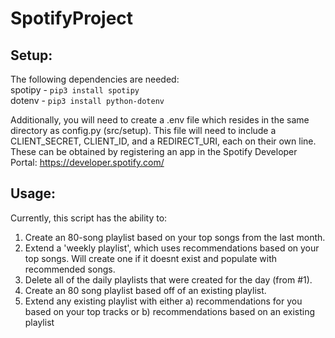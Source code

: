 # SpotifyProject

## Setup:

The following dependencies are needed: <br />
spotipy - ```pip3 install spotipy``` <br />
dotenv - ```pip3 install python-dotenv```

Additionally, you will need to create a .env file which resides in the same directory as config.py (src/setup).  This file will need to include a CLIENT_SECRET, CLIENT_ID,
and a REDIRECT_URI, each on their own line.  These can be obtained by registering an app in the Spotify Developer Portal: https://developer.spotify.com/

## Usage:

Currently, this script has the ability to:

1. Create an 80-song playlist based on your top songs from the last month.
2. Extend a 'weekly playlist', which uses recommendations based on your top songs.  Will create one if it doesnt exist and populate with recommended songs.
3. Delete all of the daily playlists that were created for the day (from #1).
4. Create an 80 song playlist based off of an existing playlist.
5. Extend any existing playlist with either a) recommendations for you based on your top tracks or b) recommendations based on an existing playlist


